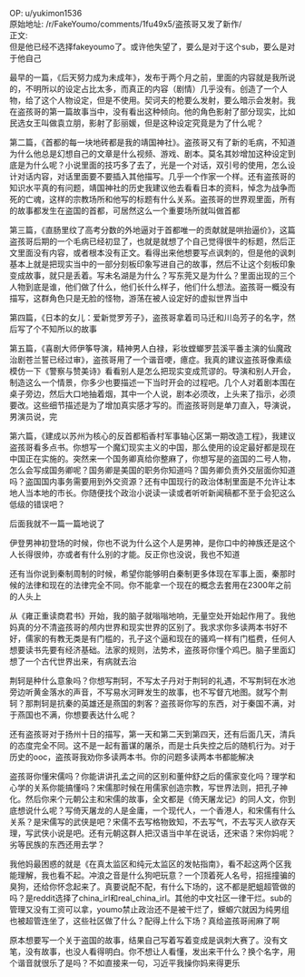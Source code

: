 
OP: u/yukimon1536  
原始地址: /r/FakeYoumo/comments/1fu49x5/盗孩哥又发了新作/  
正文:  
但是他已经不选择fakeyoumo了。或许他失望了，要么是对于这个sub，要么是对于他自己

最早的一篇，《后天努力成为未成年》，发布于两个月之前，里面的内容就是我所说的，不明所以的设定占比太多，而真正的内容（剧情）几乎没有。创造了一个人物，给了这个人物设定，但是不使用。契诃夫的枪要么发射，要么暗示会发射。我在盗孩哥的第一篇故事当中，没有看出这种倾向。他的角色影射了部分现实，比如民选女王叫做袁立朋，影射了彭丽媛，但是这种设定究竟是为了什么呢？

第二篇，《首都的每一块地砖都是我的靖国神社》。盗孩哥又有了新的毛病，不知道为什么他总是幻想自己的文章是什么视频、游戏、剧本。莫名其妙增加这种设定到底是为什么呢？小说里面的技巧多了去了，光是一个对话，双引号的使用，怎么设计对话内容，对话里面要不要插入其他描写。几乎一个作家一个样。还有盗孩哥的知识水平真的有问题，靖国神社的历史我建议他去看看日本的资料，悼念为战争而死的亡魂，这样的宗教场所和他写的标题有什么关系。盗孩哥的世界观里面，所有的故事都发生在盗国的首都，可居然这么一个重要场所就叫做首都

第三篇，《直肠里纹了高考分数的外地逼对于首都唯一的贡献就是哄抬逼价》，这篇盗孩哥后期的一个毛病已经初显了，也就是就想了个自己觉得很牛的标题，然后正文里面没有内容，或者根本没有正文。看得出来他想要写点讽刺的，但是他的讽刺基本上就是把现实当中的一部分刻板印象写进自己的故事，然后不让这个刻板印象变成故事，就只是丢着。写未名湖是为什么？写东莞又是为什么？里面出现的三个人物到底是谁，他们做了什么，他们长什么样子，他们什么想法。盗孩哥一概没有描写，这群角色只是无脸的怪物，游荡在被人设定好的虚拟世界当中

第四篇，《日本的女儿：爱新觉罗芳子》，盗孩哥拿着司马迁和川岛芳子的名字，然后写了个不知所以的故事

第五篇，《喜剧大师伊筝导演，精神男人白禄，彩妆螳螂罗芸溪平番主演的仙魔政治剧苍兰誓已经过审》，盗孩哥用了一个谐音哽，癔症。我真的建议盗孩哥像素级模仿一下《警察与赞美诗》看看别人是怎么把现实变成荒谬的。导演和别人开会，制造这么一个情景，你多少也要描述一下当时开会的过程吧。几个人对着剧本围在桌子旁边，然后大口地抽着烟，其中一个人说，剧本必须改，上头来了指示，必须要改。这些细节描述是为了增加真实感才写的。而盗孩哥则是单刀直入，导演说，男演员说，完

第六篇，《建成以苏州为核心的反首都稻香村军事轴心区第一期改造工程》，我建议盗孩哥看多点书。你想写一个魔幻现实主义的中国，那么使用的设定最好都是现在中国正在实施的。突然来一个国务卿真给你整麻了，你想写是的盗国的二号人物，怎么会写成国务卿呢？国务卿是美国的职务你知道吗？国务卿负责外交层面你知道吗？盗国国内事务需要用到外交资源？还有中国现行的政治体制里面是不允许让本地人当本地的市长。你随便找个政治小说读一读或者听听新闻稿都不至于会犯这么低级的错误吧？

后面我就不一篇一篇地说了

伊登男神初登场的时候，你也不说为什么这个人是男神，是你口中的神族还是这个人长得很帅，亦或者有什么别的才能。反正你也没说，我也不知道

还有当你说到秦制周制的时候，希望你能够明白秦制更多体现在军事上面，秦那时候的法律和现在的法律完全不同。你不能拿一个现在的概念去套用在2300年之前的人头上

从《雍正重读商君书》开始，我的脑子就嗡嗡地响，无量空处开始起作用了。我他妈真的分不清盗孩哥的颅内世界和现实世界的区别了。我求求你多读两本书好不好，儒家的有教无类是有门槛的，孔子这个逼和现在的骚鸡一样有门槛费，任何人想要读书先要有经济基础。法家的规则，法势术，盗孩哥你懂个鸡巴。脑子里面幻想了一个古代世界出来，有病就去治

荆轲是种什么意象吗？你想写荆轲，不写太子丹对于荆轲的礼遇，不写荆轲在水池旁边听黄金落水的声音，不写易水河畔发生的故事，也不写督亢地图。就写个荆轲？那荆轲是抗秦的英雄还是燕国的刺客？盗孩哥你写的东西，对于秦国不满，对于燕国也不满，你想要表达什么呢？

还有盗孩哥对于扬州十日的描写，第一天和第二天到第四天，还有后面几天，清兵的态度完全不同。这不是一起有蓄谋的屠杀，而是士兵失控之后的随机行为。对于历史的ooc，盗孩哥我劝你多读两本书。你的问题多读两本书都能解决

盗孩哥你懂宋儒吗？你能讲讲孔孟之间的区别和董仲舒之后的儒家变化吗？理学和心学的关系你能搞懂吗？宋儒那时候在用儒家创造宗教，写世界法则，把孔子神化。然后你来个元朝公主和宋儒的故事，全文都是《倚天屠龙记》的同人文，你到底想说什么呢？写倚天屠龙的人是金庸，一个现代人，一个香港人，和宋儒有什么关系？是宋儒写的武侠是吧？宋儒不去写格物致知，不去写气，不去写灭人欲存天理，写武侠小说是吧。还有元朝这群人把汉语当中羊在说话，还宋语？宋你妈呢？劣等民族的东西还用去学？

我他妈最困惑的就是《在真太监区和纯元太监区的发帖指南》，看不起这两个区我能理解，我也看不起。冲浪之音是什么狗吧玩意？一个顶着死人名号，招摇撞骗的臭狗，还给你怀念起来了。真要说配不配，有什么下场的，这不都是肥蛆超管做的吗？是reddit选择了china\_irl和real\_china\_irl。其他的中文社区一律干烂。sub的管理又没有工资可以拿，youmo禁止政治还不是被干烂了，蝾螈穴就因为纯男组也被超管连坐了，这些社区做了什么？配得上什么下场？真给盗孩哥闹麻了啊

原本想要写一个关于盗国的故事，结果自己写着写着变成是讽刺大赛了。没有文笔，没有故事，也没人看得明白。你不想让人看懂，发出来干什么？换个名字，用个谐音就很乐了是吗？不如直接来一句，习近平我操你妈来得更乐
